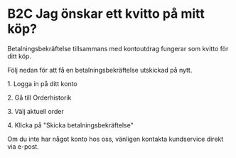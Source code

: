 # B2C Jag önskar ett kvitto på mitt köp?

Betalningsbekräftelse tillsammans med kontoutdrag fungerar som kvitto för ditt köp.

Följ nedan för att få en betalningsbekräftelse utskickad på nytt.&#x20;

1\. Logga in på ditt konto&#x20;

2\. Gå till Orderhistorik&#x20;

3\. Välj aktuell order&#x20;

4\. Klicka på "Skicka betalningsbekräftelse"

Om du inte har något konto hos oss, vänligen kontakta kundservice direkt via e-post.
